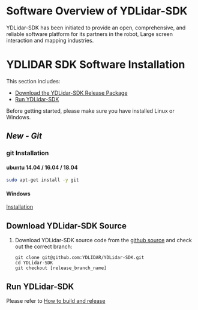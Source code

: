 # Software Overview of YDLidar-SDK

YDLidar-SDK has been initiated to provide an open, comprehensive, and reliable software platform for its partners in the robot, Large screen interaction and mapping industries.

# YDLIDAR SDK Software Installation

This section includes:

- [Download the YDLidar-SDK Release Package](#download-ydlidar-sdk-source)
- [Run YDLidar-SDK](#run-ydlidar-sdk)

Before getting started, please make sure you have installed Linux or Windows.

## *New - Git*
### git Installation
#### ubuntu 14.04 / 16.04 / 18.04
```bash
sudo apt-get install -y git
```
#### Windows
[Installation](https://www.siteground.com/tutorials/git/windows-installation/)

## Download YDLidar-SDK Source

1. Download YDLidar-SDK source code from the [github source](https://github.com/YDLIDAR/YDLidar-SDK/) and check out the correct branch:

    ```
    git clone git@github.com:YDLIDAR/YDLidar-SDK.git
    cd YDLidar-SDK
    git checkout [release_branch_name]
    ```

## Run YDLidar-SDK

Please refer to
[How to build and release](https://github.com/YDLIDAR/YDLidar-SDK/blob/master/doc/howto/how_to_build_and_release.md)
